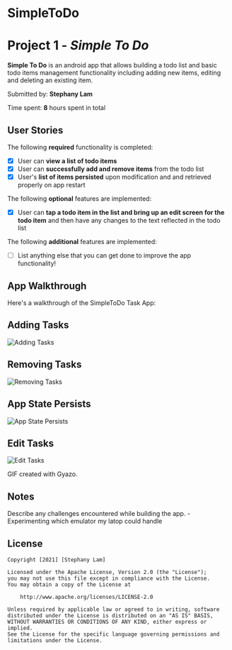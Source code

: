 # SimpleToDo
# Project 1 - *Simple To Do*

**Simple To Do** is an android app that allows building a todo list and basic todo items management functionality including adding new items, editing and deleting an existing item.

Submitted by: **Stephany Lam**

Time spent: **8** hours spent in total

## User Stories

The following **required** functionality is completed:

* [x] User can **view a list of todo items**
* [x] User can **successfully add and remove items** from the todo list
* [x] User's **list of items persisted** upon modification and and retrieved properly on app restart

The following **optional** features are implemented:

* [x] User can **tap a todo item in the list and bring up an edit screen for the todo item** and then have any changes to the text reflected in the todo list

The following **additional** features are implemented:

* [ ] List anything else that you can get done to improve the app functionality!

## App Walkthrough

Here's a walkthrough of the SimpleToDo Task App:

## Adding Tasks
<img src='add.gif' title='Adding Tasks' width='' alt='Adding Tasks' />

## Removing Tasks
<img src='Remove.gif' title='Removing Tasks' width='' alt='Removing Tasks' />

## App State Persists
<img src='Persist.gif' title='App State Persists' width='' alt='App State Persists' />

## Edit Tasks

<img src='EditTask.gif' title='Edit Tasks' width='' alt=' Edit Tasks' />


GIF created with Gyazo.

## Notes

Describe any challenges encountered while building the app.
-Experimenting which emulator my latop could handle

## License

    Copyright [2021] [Stephany Lam]

    Licensed under the Apache License, Version 2.0 (the "License");
    you may not use this file except in compliance with the License.
    You may obtain a copy of the License at

        http://www.apache.org/licenses/LICENSE-2.0

    Unless required by applicable law or agreed to in writing, software
    distributed under the License is distributed on an "AS IS" BASIS,
    WITHOUT WARRANTIES OR CONDITIONS OF ANY KIND, either express or implied.
    See the License for the specific language governing permissions and
    limitations under the License.
